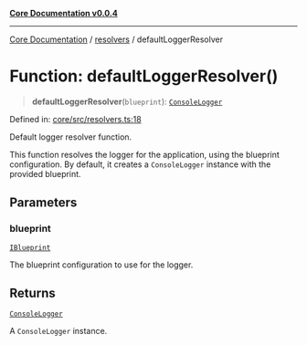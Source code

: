 [**Core Documentation v0.0.4**](../../README.md)

***

[Core Documentation](../../modules.md) / [resolvers](../README.md) / defaultLoggerResolver

# Function: defaultLoggerResolver()

> **defaultLoggerResolver**(`blueprint`): [`ConsoleLogger`](../../ConsoleLogger/classes/ConsoleLogger.md)

Defined in: [core/src/resolvers.ts:18](https://github.com/stonemjs/core/blob/8c14a336c794eb98d8513b950cb1c2786962eaaf/src/resolvers.ts#L18)

Default logger resolver function.

This function resolves the logger for the application, using the blueprint configuration.
By default, it creates a `ConsoleLogger` instance with the provided blueprint.

## Parameters

### blueprint

[`IBlueprint`](../../declarations/type-aliases/IBlueprint.md)

The blueprint configuration to use for the logger.

## Returns

[`ConsoleLogger`](../../ConsoleLogger/classes/ConsoleLogger.md)

A `ConsoleLogger` instance.
